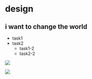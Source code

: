 # design
## i want to change the world
* task1
* task2
    * task1-2
    * task2-2

![](https://gitlab.com/picbed/bed/uploads/75985eac80cb11269120d0283ce6a8a5/logo.png)


![](img4/[867ce91f62feb7ba78329d7b0fd9812c.jpg.](https://github.com/Yassine-Fath/design/blob/main/img4/867ce91f62feb7ba78329d7b0fd9812c.jpg)https://github.com/Yassine-Fath/design/blob/main/img4/867ce91f62feb7ba78329d7b0fd9812c.jpg)
